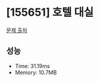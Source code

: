 # [155651] 호텔 대실

[문제 출처](https://school.programmers.co.kr/learn/courses/30/lessons/155651)

## 성능

- Time: 31.19ms
- Memory: 10.7MB